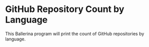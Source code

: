 # GitHub Repository Count by Language

This Ballerina program will print the count of GitHub repositories by language.
